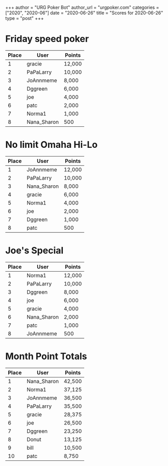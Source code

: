 +++
author = "URG Poker Bot"
author_url = "urgpoker.com"
categories = ["2020", "2020-06"]
date = "2020-06-26"
title = "Scores for 2020-06-26"
type = "post"
+++
# Friday speed poker

| Place | User | Points |
|-------|------|--------|
| 1 | gracie | 12,000 |
| 2 | PaPaLarry | 10,000 |
| 3 | JoAnnmeme | 8,000 |
| 4 | Dggreen | 6,000 |
| 5 | joe | 4,000 |
| 6 | patc | 2,000 |
| 7 | Norma1 | 1,000 |
| 8 | Nana_Sharon | 500 |

# No limit Omaha Hi-Lo

| Place | User | Points |
|-------|------|--------|
| 1 | JoAnnmeme | 12,000 |
| 2 | PaPaLarry | 10,000 |
| 3 | Nana_Sharon | 8,000 |
| 4 | gracie | 6,000 |
| 5 | Norma1 | 4,000 |
| 6 | joe | 2,000 |
| 7 | Dggreen | 1,000 |
| 8 | patc | 500 |

# Joe's Special

| Place | User | Points |
|-------|------|--------|
| 1 | Norma1 | 12,000 |
| 2 | PaPaLarry | 10,000 |
| 3 | Dggreen | 8,000 |
| 4 | joe | 6,000 |
| 5 | gracie | 4,000 |
| 6 | Nana_Sharon | 2,000 |
| 7 | patc | 1,000 |
| 8 | JoAnnmeme | 500 |

# Month Point Totals

| Place | User | Points |
|-------|------|--------|
| 1 | Nana_Sharon | 42,500 |
| 2 | Norma1 | 37,125 |
| 3 | JoAnnmeme | 36,500 |
| 4 | PaPaLarry | 35,500 |
| 5 | gracie | 28,375 |
| 6 | joe | 26,500 |
| 7 | Dggreen | 23,250 |
| 8 | Donut | 13,125 |
| 9 | bill | 10,500 |
| 10 | patc | 8,750 |

